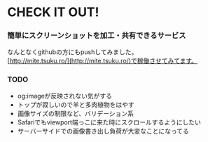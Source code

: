 # CHECK IT OUT!
### 簡単にスクリーンショットを加工・共有できるサービス

なんとなくgithubの方にもpushしてみました。  
[http://mite.tsuku.ro/](http://mite.tsuku.ro/)で稼働させてみてます。

### TODO
- og:imageが反映されない気がする
- トップが寂しいので羊と多肉植物をはやす
- 画像サイズの制限など、バリデーション系
- Safariでもviewport端っこに来た時にスクロールするようにしたい
- サーバーサイドでの画像書き出し負荷が大変なことになってる